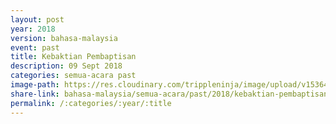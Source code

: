 ```yaml
---
layout: post
year: 2018
version: bahasa-malaysia
event: past
title: Kebaktian Pembaptisan
description: 09 Sept 2018
categories: semua-acara past
image-path: https://res.cloudinary.com/trippleninja/image/upload/v1536432419/Baptism%20Service/Sept2018/bs24.jpg
share-link: bahasa-malaysia/semua-acara/past/2018/kebaktian-pembaptisan
permalink: /:categories/:year/:title
---
```

